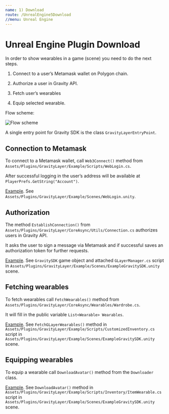 ```yaml
---
name: 1) Download
route: /UnrealEngine5Download
//menu: Unreal Engine
---
```


# Unreal Engine Plugin Download

In order to show wearables in a game (scene) you need to do the next steps.

1. Connect to a user’s Metamask wallet on Polygon chain.

2. Authorize a user in Gravity API.

3. Fetch user’s wearables

4. Equip selected wearable.

Flow scheme:

<img src="/gravity-docs/UnityGravitySDKScheme.png" alt="Flow scheme" />

A single entry point for Gravity SDK is the class `GravityLayerEntryPoint`.

## Connection to Metamask

To connect to a Metamask wallet, call `Web3Connect()` method from `Assets/Plugins/GravityLayer/Example/Scripts/WebLogin.cs`.

After successful logging in the user’s address will be available at `PlayerPrefs.GetString("Account")`.

[Example](https://github.com/Gravity-Studio-Digital-Wear/UnitySDK-WebGL-example/blob/main/Plugins/GravityLayer/Example/Scripts/WebLogin.cs#L21). See `Assets/Plugins/GravityLayer/Example/Scenes/WebLogin.unity`.

## Authorization

The method `EstablishConnection()` from `Assets/Plugins/GravityLayer/CoreAsync/Utils/Connection.cs` authorizes users in Gravity API. 

It asks the user to sign a message via Metamask and if successful saves an authorization token for further requests.

[Example](https://github.com/Gravity-Studio-Digital-Wear/UnitySDK-WebGL-example/blob/main/Plugins/GravityLayer/Example/Scripts/GLayerManager.cs#L25). See `GravitySDK` game object and attached `GLayerManager.cs` script in `Assets/Plugins/GravityLayer/Example/Scenes/ExampleGravitySDK.unity` scene.

## Fetching wearables

To fetch wearables call `FetchWearables()` method from `Assets/Plugins/GravityLayer/CoreAsync/Wearables/Wardrobe.cs`. 

It will fill in the public variable `List<Wearable> Wearables`.

[Example](https://github.com/Gravity-Studio-Digital-Wear/UnitySDK-WebGL-example/blob/main/Plugins/GravityLayer/Example/Scripts/Inventory/CustomizedInventory.cs#L47). See `FetchGLayerWearables()` method in `Assets/Plugins/GravityLayer/Example/Scripts/CustomizedInventory.cs` script in `Assets/Plugins/GravityLayer/Example/Scenes/ExampleGravitySDK.unity` scene.

## Equipping wearables

To equip a wearable call `DownloadAvatar()` method from the `Downloader` class.

[Example](https://github.com/Gravity-Studio-Digital-Wear/UnitySDK-WebGL-example/blob/main/Plugins/GravityLayer/Example/Scripts/Inventory/ItemWearable.cs#L23). See `DownloadAvatar()` method in `Assets/Plugins/GravityLayer/Example/Scripts/Inventory/ItemWearable.cs` script in `Assets/Plugins/GravityLayer/Example/Scenes/ExampleGravitySDK.unity` scene.